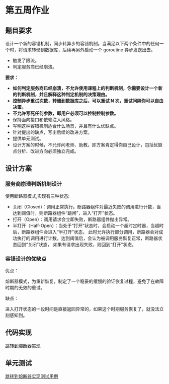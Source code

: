 # 第五周作业

## 题目要求

设计一个新的容错机制，同步转异步的容错机制。当满足以下两个条件中的任何一个时，将请求转储到数据库，后续再另外启动一个 goroutine 异步发送出去。

- 触发了限流。
- 判定服务商已经崩溃。

**要求：**

- **如何判定服务商已经崩溃，不允许使用课程上的判断机制，你需要设计一个新的判断机制，并且解释这种判定机制的决策理由。**
- **控制异步重试次数，转储到数据库之后，可以重试 N 次，重试间隔你可以自由决策。**
- **不允许写死任何参数，即用户必须可以控制控制参数。**
- 保持面向接口和依赖注入风格。
- 写明这种容错机制适合什么场景，并且有什么优缺点。
- 针对提出的缺点，写出后续的改进方案。
- 提供单元测试。
- 设计方案的时候，不允许问老师、助教。即方案肯定得你自己设计，包括优缺点分析、改进方向必须独立完成。

## 设计方案

### 服务商崩溃判断机制设计

使用断路器模式,实现有三种状态:

* 关闭（Closed)：调用正常执行。断路器组件对最近失败的调用进行计数，当达到阈值时，则断路器组件“跳闸”，进入“打开”状态。
* 打开（Open）：调用请求会立即失败，断路器组件抛出异常。
* 半打开（Half-Open）：当处于“打开”状态时，会启动一个超时定时器，当超时后，断路器组件会进入“半打开”状态，
此时允许执行部分调用，断路器会对成功执行的调用进行计数，达到阈值后，会认为被调用服务恢复正常，断路器状态回到“关闭”状态，
如果有请求出现失败，则回到“打开”状态。

### 容错设计的优缺点

优点：

熔断器模式，为重新恢复，制定了一个稳妥的缓慢的验证恢复过程，避免了在故障时期的无效的重试。

缺点：

进入打开状态的一段时间是直接返回异常的，如果这个时期服务恢复了，就没法立刻感知到。

## 代码实现

[跳转到熔断器实现](./webook/internal/service/sms/circuit_breaker/circuit_breaker.go)

## 单元测试

[跳转到熔断器实现测试用例](./webook/internal/service/sms/circuit_breaker/circuit_breaker_test.go)


